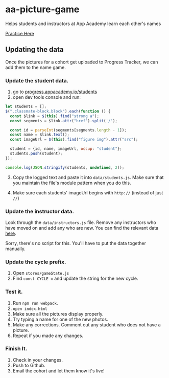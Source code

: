 # aa-picture-game
Helps students and instructors at App Academy learn each other's names

[Practice Here][aa-picture-game]

[aa-picture-game]: http://appacademy.github.io/aa-picture-game/

## Updating the data

Once the pictures for a cohort get uploaded to Progress Tracker, we can
add them to the name game.

### Update the student data.

1. go to [progress.appacademy.io/students](http://progress.appacademy.io/students/)
2. open dev tools console and run:

  ```javascript
  let students = [];
  $(".classmate-block.block").each(function () {
    const $link = $(this).find("strong a");
    const segments = $link.attr("href").split('/');

    const id = parseInt(segments[segments.length - 1]);
    const name = $link.text();
    const imageUrl = $(this).find("figure img").attr("src");

    student = {id, name, imageUrl, occup: "student"};
    students.push(student);
  });

  console.log(JSON.stringify(students, undefined, 2));
  ```

3. Copy the logged text and paste it into `data/students.js`. Make sure
  that you maintain the file's module pattern when you do this.

4. Make sure each students' imageUrl begins with `http://` (instead of just `//`)

### Update the instructor data.

Look through the `data/instructors.js` file. Remove any instructors who
have moved on and add any who are new. You can find the relevant data
[here](http://progress.appacademy.io/instructors).

Sorry, there's no script for this. You'll have to put the data together
manually.

### Update the cycle prefix.

1. Open `stores/gameState.js`
2. Find `const CYCLE =` and update the string for the new cycle.

### Test it.

1. Run `npm run webpack`.
2. `open index.html`
3. Make sure all the pictures display properly.
4. Try typing a name for one of the new photos.
5. Make any corrections. Comment out any student who does not have a
  picture.
6. Repeat if you made any changes.

### Finish It.

1. Check in your changes.
2. Push to Github.
3. Email the cohort and let them know it's live!
